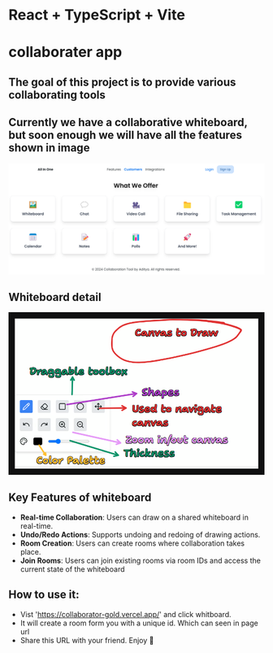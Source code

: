 # React + TypeScript + Vite

# collaborater app
## The goal of this project is to provide various collaborating tools

## Currently we have a collaborative whiteboard, but soon enough we will have all the features shown in image
![alt text]({97987FF7-FAFF-4729-B0C9-02427EB9FB7C}.png)

## Whiteboard detail
![alt text]({7DD9CE51-FD75-40D7-B1C1-9FF0305D60B9}.png)

## Key Features of whiteboard

- **Real-time Collaboration**: Users can draw on a shared whiteboard in real-time.
- **Undo/Redo Actions**: Supports undoing and redoing of drawing actions.
- **Room Creation**: Users can create rooms where collaboration takes place.
- **Join Rooms**: Users can join existing rooms via room IDs and access the current state of the whiteboard

## How to use it:
- Vist 'https://collaborator-gold.vercel.app/' and click whitboard. 
- It will create a room form you with a unique id. Which can seen in page url
- Share this URL with your friend. Enjoy 🎉
